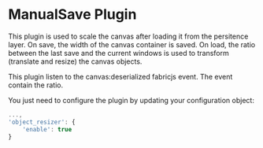 ManualSave Plugin
=================

This plugin is used to scale the canvas after loading it from the persitence layer. On save, the width of the canvas container is saved.
On load, the ratio between the last save and the current windows is used to transform (translate and resize) the canvas objects.

This plugin listen to the canvas:deserialized fabricjs event. The event contain the ratio.

You just need to configure the plugin by updating your configuration object:

```js
...,
'object_resizer': {
    'enable': true
}
```
